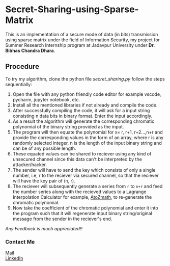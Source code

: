 # Secret-Sharing-using-Sparse-Matrix
This is an implementation of a secure mode of data (in bits) transmission using sparse matrix under the field of Information Security, my project for Summer Research Internship program at Jadavpur University under **Dr. Bibhas Chandra Dhara**.

## Procedure
To try my algorithm, clone the python file *secret_sharing.py* follow the steps sequentially:
1. Open the file with any python friendly code editor for example vscode, pycharm, jupyter notebook, etc.
2. Install all the mentioned libraries if not already and compile the code.
3. After successfully compiling the code, it will ask for a input string consisting n data bits in binary format. Enter the input accordingly.
4. As a result the algorithm will generate the corresponding chromatic polynomial of the binary string provided as the input.
5. The program will then equate the polynomial for x= r, r+1, r+2...,n+r and provide the corresponding values in the form of an array,
   where r is any randomly selected integer,
         n is the length of the input binary string and can be of any possible length.
6. These equated values can be shared to reciever using any kind of unsecured channel since this data can't be interpreted by the attacker/hacker.
7. The sender will have to send the key which consists of only a single number, i.e, r to the reciever via secured channel, so that the reciever will have the key pair of (n, r).
8. The reciever will subsequently generate a series from `r` to `n+r` and feed the number series along with the recieved values to a Lagrange Interpolation Calculator for example, [AtoZmath](https://atozmath.com/CONM/NumeInterPola.aspx?q=LI), to re-generate the chromatic polynomial.
9. Now take the coefficient of the chromatic polynomial and enter it into the program such that it will regenerate input binary string/original message from the sender in the reciever's end.

*Any Feedback is much appreciated!!*

### Contact Me
[Mail](bikramjit2001vibgyor@gmail.com)                                                                                                                      
[LinkedIn](www.linkedin.com/in/bikramjit-saha-569a8720a)
